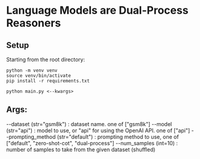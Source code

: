 # Language Models are Dual-Process Reasoners

## Setup

Starting from the root directory:

```
python -m venv venv
source venv/bin/activate
pip install -r requirements.txt

python main.py <--kwargs>
```

## Args:
--dataset (str="gsm8k") : dataset name. one of ["gsm8k"]
--model (str="api") : model to use, or "api" for using the OpenAI API. one of ["api"]
--prompting_method (str="default") : prompting method to use, one of ["default", "zero-shot-cot", "dual-process"]
--num_samples (int=10) : number of samples to take from the given dataset (shuffled)
